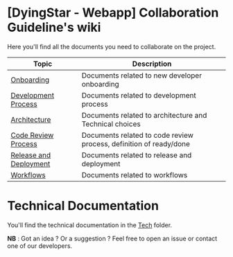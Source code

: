 # [DyingStar - Webapp] Collaboration Guideline's wiki

Here you'll find all the documents you need to collaborate on the project.

| Topic                                                                      | Description                                                        |
| -------------------------------------------------------------------------- | ------------------------------------------------------------------ |
| [Onboarding](Documentation/Guidelines/Onboarding.md)                       | Documents related to new developer onboarding                      |
| [Development Process](Documentation/Guidelines/DevelopmentProcess.md)      | Documents related to development process                           |
| [Architecture](Documentation/Guidelines/architecture/Architecture.md)      | Documents related to architecture and Technical choices            |
| [Code Review Process](Documentation/Guidelines/CodeReviewProcess.md)       | Documents related to code review process, definition of ready/done |
| [Release and Deployment](Documentation/Guidelines/ReleaseAndDeployment.md) | Documents related to release and deployment                        |
| [Workflows](Documentation/Guidelines/workflows/TeamWorkflow.md)            | Documents related to workflows                                     |

# Technical Documentation

You'll find the technical documentation in the [Tech](Documentation/Tech/index.md) folder.

**NB** : Got an idea ? Or a suggestion ? Feel free to open an issue or contact one of our developers.
